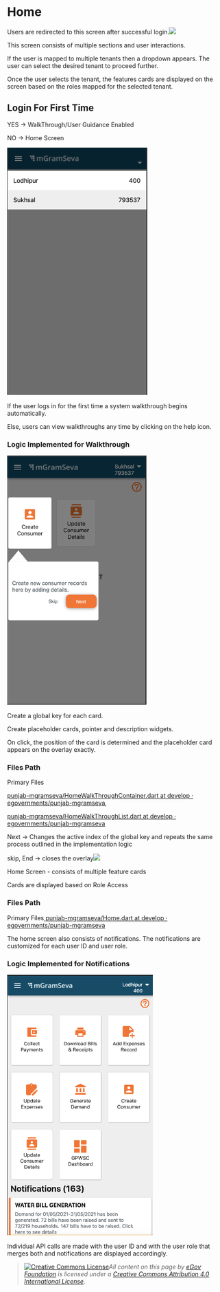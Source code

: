 # Home

Users are redirected to this screen after successful login.![](blob:https://digit-discuss.atlassian.net/cdc281ad-7766-457d-b7dc-e66837f96566#media-blob-url=true\&id=3bfe62d4-1653-4f5e-b3dd-709a01f7692a\&collection=contentId-1923416085\&contextId=1923416085\&mimeType=image%2Fpng\&name=Screenshot%202021-09-16%20at%205.56.04%20PM.png\&size=20588\&width=327\&height=576\&alt=)

This screen consists of multiple sections and user interactions.

If the user is mapped to multiple tenants then a dropdown appears. The user can select the desired tenant to proceed further.

Once the user selects the tenant, the features cards are displayed on the screen based on the roles mapped for the selected tenant.

## **Login For First Time**

YES → WalkThrough/User Guidance Enabled

NO → Home Screen

![](<../../../../.gitbook/assets/image (38).png>)

If the user logs in for the first time a system walkthrough begins automatically.

Else, users can view walkthroughs any time by clicking on the help icon.

### **Logic Implemented for Walkthrough**

![](<../../../../.gitbook/assets/image (96).png>)

Create a global key for each card.

Create placeholder cards, pointer and description widgets.

On click, the position of the card is determined and the placeholder card appears on the overlay exactly.

### **Files Path**

Primary Files

[ <img src="https://github.com/fluidicon.png" alt="" data-size="line">punjab-mgramseva/HomeWalkThroughContainer.dart at develop · egovernments/punjab-mgramseva](https://github.com/egovernments/punjab-mgramseva/blob/develop/frontend/mgramseva/lib/screeens/Home/HomeWalkThrough/HomeWalkThroughContainer.dart),

[ <img src="https://github.com/fluidicon.png" alt="" data-size="line">](https://github.com/egovernments/punjab-mgramseva/blob/develop/frontend/mgramseva/lib/screeens/Home/HomeWalkThrough/HomeWalkThroughList.dart)[punjab-mgramseva/HomeWalkThroughList.dart at develop · egovernments/punjab-mgramseva](https://github.com/egovernments/punjab-mgramseva/blob/develop/frontend/mgramseva/lib/screeens/Home/HomeWalkThrough/HomeWalkThroughList.dart)

Next → Changes the active index of the global key and repeats the same process outlined in the implementation logic

skip, End → closes the overlay![](blob:https://digit-discuss.atlassian.net/89f22c1b-5a38-4e97-afa0-87a62a466c52#media-blob-url=true\&id=08bca3ac-fc32-4d3e-b09f-67937a509523\&collection=contentId-1923416085\&contextId=1923416085\&mimeType=image%2Fpng\&name=Screenshot%202021-09-20%20at%2011.39.48%20AM.png\&size=50244\&width=340\&height=606\&alt=)

Home Screen - consists of multiple feature cards

Cards are displayed based on Role Access

### **Files Path**

Primary Files[ <img src="https://github.com/fluidicon.png" alt="" data-size="line">punjab-mgramseva/Home.dart at develop · egovernments/punjab-mgramseva](https://github.com/egovernments/punjab-mgramseva/blob/develop/frontend/mgramseva/lib/screeens/Home/Home.dart)

The home screen also consists of notifications. The notifications are customized for each user ID and user role.

### **Logic Implemented for Notifications**

![](<../../../../.gitbook/assets/image (41).png>)

Individual API calls are made with the user ID and with the user role that merges both and notifications are displayed accordingly.

> [![Creative Commons License](https://i.creativecommons.org/l/by/4.0/80x15.png)_​_](http://creativecommons.org/licenses/by/4.0/)_All content on this page by_ [_eGov Foundation_](https://egov.org.in/) _is licensed under a_ [_Creative Commons Attribution 4.0 International License_](http://creativecommons.org/licenses/by/4.0/)_._
